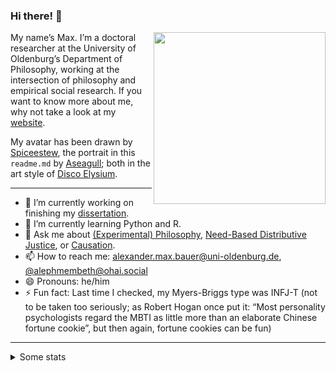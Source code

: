### Hi there! 👋

<img src="alephmembeth_1.png" align="right" height="275" />

My name’s Max. I’m a doctoral researcher at the University of Oldenburg’s Department of Philosophy, working at the intersection of philosophy and empirical social research. If you want to know more about me, why not take a look at my [website](github.com/alephmembeth).

My avatar has been drawn by [Spiceestew](https://spiceestew.carrd.co/), the portrait in this `readme.md` by [Aseagull](https://sites.google.com/view/aseagull/); both in the art style of [Disco Elysium](https://discoelysium.com/).

***

- 🔭 I’m currently working on finishing my [dissertation](https://github.com/alephmembeth/need-dissertation).
- 🌱 I’m currently learning Python and R.
- 💬 Ask me about [(Experimental) Philosophy](https://plato.stanford.edu/entries/experimental-philosophy/), [Need-Based Distributive Justice](https://plato.stanford.edu/entries/needs/), or [Causation](https://plato.stanford.edu/entries/causation-metaphysics/).
- 📫 How to reach me: <alexander.max.bauer@uni-oldenburg.de>, [@alephmembeth@ohai.social](https://ohai.social/@alephmembeth)
- 😄 Pronouns: he/him
- ⚡ Fun fact: Last time I checked, my Myers-Briggs type was INFJ-T (not to be taken too seriously; as Robert Hogan once put it: “Most personality psychologists regard the MBTI as little more than an elaborate Chinese fortune cookie”, but then again, fortune cookies can be fun)

***

<details>
<summary>Some stats</summary>

[![Streak](http://github-readme-streak-stats.herokuapp.com?user=alephmembeth&theme=dark)](https://git.io/streak-stats)

[![Languages](https://github-readme-stats.vercel.app/api/top-langs/?username=alephmembeth&langs_count=10&layout=compact&theme=dark)](https://github.com/alephmembeth/github-readme-stats)

![Stats](https://github-readme-stats.vercel.app/api?username=alephmembeth&theme=dark&show_icons=true)
</details>
